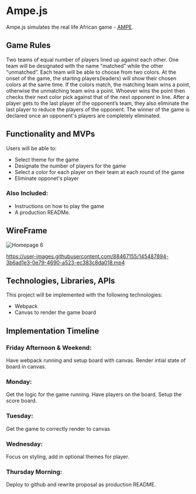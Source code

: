 # Ampe.js

Ampe.js simulates the real life African game - [AMPE](https://www.youtube.com/watch?v=wZPeon377mM). 


## Game Rules

Two teams of equal number of players lined up against each other. One team will be designated with the name “matched” while the other “unmatched”. Each team will be able to choose from two colors. At the onset of the game, the starting players(leaders) will show their chosen colors at the same time.  If the colors match, the matching team wins a point, otherwise the unmatching team wins a point. Whoever wins the point then checks their next color pick against that of the next opponent in line. After a player gets to the last player of the opponent’s team, they also eliminate the last player to reduce the players of the opponent. The winner of the game is declared once an opponent's players are completely eliminated. 

## Functionality and MVPs
Users will be able to:





* Select theme for the game
* Designate the number of players for the game
* Select a color for each player on their team at each round of the game
* Eliminate opponet's player
 

### Also Included:

* Instructions on how to play the game
* A production READMe.


## WireFrame


![Homepage 6](https://user-images.githubusercontent.com/88467155/136555139-03bfcac0-b9b5-4b46-8dfe-798c64379854.png)


https://user-images.githubusercontent.com/88467155/145487894-3b6ad1e3-0e79-4690-a523-ec383c8da018.mp4
## Technologies, Libraries, APIs

This project will be implemented with the following technologies:

* Webpack
* Canvas to render the game board


## Implementation Timeline
### Friday Afternoon & Weekend:  
Have webpack running and setup board with canvas. Render intial state of board in canvas.

### Monday: 
Get the logic for the game running. Have players on the board. Setup the score board.

### Tuesday:
Get the game to correctly render to canvas

### Wednesday: 
Focus on styling, add in optional themes for player. 

### Thursday Morning: 
Deploy to github and rewrite proposal as production README.

